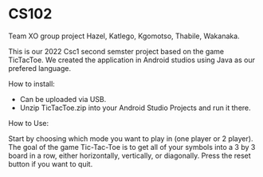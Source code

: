 # CS102
Team XO group project 
Hazel, Katlego, Kgomotso, Thabile, Wakanaka.

This is our 2022 Csc1 second semster project based on the game TicTacToe. We created the application in Android studios using Java as our prefered language.

How to install:  

- Can be uploaded via USB.
- Unzip TicTacToe.zip into your Android Studio Projects and run it there.

How to Use:

Start by choosing which mode you want to play in (one player or 2 player).
The goal of the game Tic-Tac-Toe is to get all of your symbols into a 3 by 3 board in a row, either horizontally, vertically, or diagonally.
Press the reset button if you want to quit.






